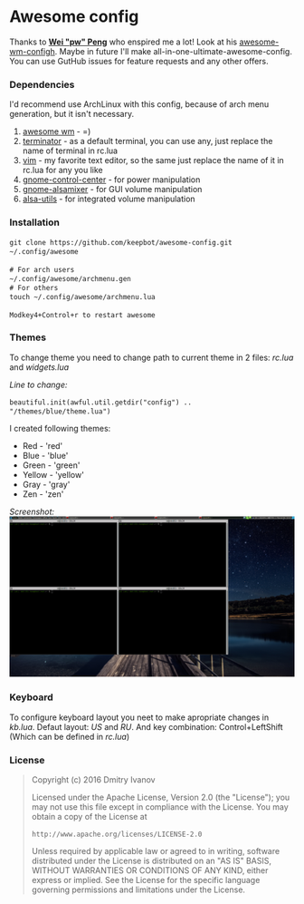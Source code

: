 # Awesome config

Thanks to **[Wei "pw" Peng](https://github.com/pw4ever)** who enspired me a lot! Look at his [awesome-wm-configh](https://github.com/pw4ever/awesome-wm-config).
Maybe in future I'll make all-in-one-ultimate-awesome-config. You can use GutHub issues for feature requests and any other offers. 

### Dependencies

I'd recommend use ArchLinux with this config, because of arch menu generation, but it isn't necessary.

1. [awesome wm](https://awesome.naquadah.org)                         - =)
2. [terminator](http://gnometerminator.blogspot.ru)                   - as a default terminal, you can use any, just replace the name of terminal in rc.lua
3. [vim](http://www.vim.org)                                          - my favorite text editor, so the same just replace the name of it in rc.lua for any you like
4. [gnome-control-center](https://launchpad.net/gnome-control-center) - for power manipulation
5. [gnome-alsamixer](https://launchpad.net/gnome-alsamixer)           - for GUI volume manipulation
6. [alsa-utils](http://www.alsa-project.org/main/index.php/Download)  - for integrated volume manipulation  

### Installation

```
git clone https://github.com/keepbot/awesome-config.git ~/.config/awesome

# For arch users
~/.config/awesome/archmenu.gen
# For others
touch ~/.config/awesome/archmenu.lua

Modkey4+Control+r to restart awesome
```

### Themes

To change theme you need to change path to current theme in 2 files: *rc.lua* and *widgets.lua*

*Line to change:*
```
beautiful.init(awful.util.getdir("config") .. "/themes/blue/theme.lua")
```

I created following themes:
* Red    - 'red'
* Blue   - 'blue'
* Green  - 'green'
* Yellow - 'yellow'
* Gray   - 'gray'
* Zen    - 'zen'

*Screenshot:*
![BlueTheme](/screenshot/blue.png)

### Keyboard

To configure keyboard layout you neet to make apropriate changes in *kb.lua*. 
Defaut layout: *US* and *RU*. 
And key combination: Control+LeftShift (Which can be defined in *rc.lua*)

### License

> Copyright (c) 2016 Dmitry Ivanov
>
> Licensed under the Apache License, Version 2.0 (the "License");
> you may not use this file except in compliance with the License.
> You may obtain a copy of the License at
> 
>     http://www.apache.org/licenses/LICENSE-2.0
> 
> Unless required by applicable law or agreed to in writing, software
> distributed under the License is distributed on an "AS IS" BASIS,
> WITHOUT WARRANTIES OR CONDITIONS OF ANY KIND, either express or implied.
> See the License for the specific language governing permissions and
> limitations under the License.
